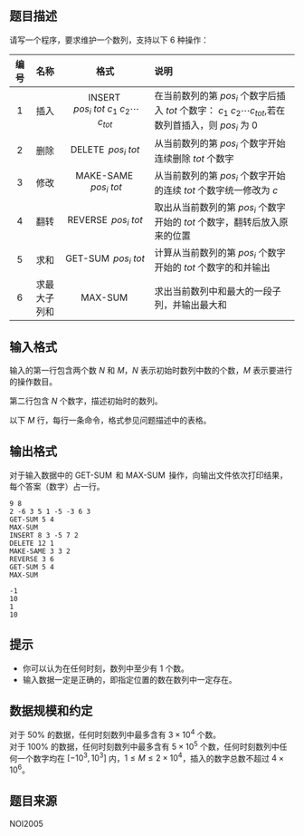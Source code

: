 ## 题目描述

请写一个程序，要求维护一个数列，支持以下 $6$ 种操作：

| 编号 | 名称 | 格式 | 说明 |
| :-----------: | :-----------: | :-----------: | :----------- |
| 1 | 插入 | $\operatorname{INSERT}\ pos_i \ tot \ c_1 \ c_2 \cdots c_{tot}$ | 在当前数列的第 $pos_i$ 个数字后插入 $tot$ 个数字：$\ c_1 \ c_2 \cdots c_{tot}$,若在数列首插入，则 $pos_i$ 为 $0$ |
| 2 | 删除 | $\operatorname{DELETE} \ pos_i \ tot$ | 从当前数列的第 $pos_i$ 个数字开始连续删除 $tot$ 个数字 |
| 3 | 修改 | $\operatorname{MAKE-SAME} \ pos_i \ tot$ | 从当前数列的第 $pos_i$ 个数字开始的连续 $tot$ 个数字统一修改为 $c$ |
| 4 | 翻转 | $\operatorname{REVERSE} \ pos_i \ tot$ | 取出从当前数列的第 $pos_i$ 个数字开始的 $tot$ 个数字，翻转后放入原来的位置 |
| 5 | 求和 | $\operatorname{GET-SUM} \ pos_i \ tot$ | 计算从当前数列的第 $pos_i$ 个数字开始的 $tot$ 个数字的和并输出 |
| 6 | 求最大子列和 | $\operatorname{MAX-SUM}$ | 求出当前数列中和最大的一段子列，并输出最大和 |

## 输入格式

输入的第一行包含两个数 $N$ 和 $M$，$N$ 表示初始时数列中数的个数，$M$ 表示要进行的操作数目。

第二行包含 $N$ 个数字，描述初始时的数列。

以下 $M$ 行，每行一条命令，格式参见问题描述中的表格。

## 输出格式

对于输入数据中的 $\operatorname{GET-SUM}$ 和 $\operatorname{MAX-SUM}$ 操作，向输出文件依次打印结果，每个答案（数字）占一行。

```input1
9 8
2 -6 3 5 1 -5 -3 6 3
GET-SUM 5 4
MAX-SUM
INSERT 8 3 -5 7 2
DELETE 12 1
MAKE-SAME 3 3 2
REVERSE 3 6
GET-SUM 5 4
MAX-SUM
```
```output1
-1
10
1
10
```

## 提示

- 你可以认为在任何时刻，数列中至少有 $1$ 个数。
- 输入数据一定是正确的，即指定位置的数在数列中一定存在。

## 数据规模和约定

对于 $50 \%$ 的数据，任何时刻数列中最多含有 $3 \times 10^4$ 个数。  
对于 $100 \%$ 的数据，任何时刻数列中最多含有 $5 \times 10^5$ 个数，任何时刻数列中任何一个数字均在 $[-10^3, 10^3]$ 内，$1 \le M \le 2 \times 10^4$，插入的数字总数不超过 $4 \times 10^6$。

## 题目来源

NOI2005
